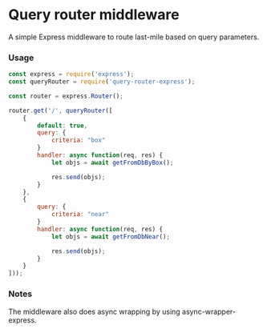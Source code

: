 # Query router middleware

A simple Express middleware to route last-mile based on query parameters.

### Usage

```javascript
const express = require('express');
const queryRouter = require('query-router-express');

const router = express.Router();

router.get('/', queryRouter([
	{
		default: true,
		query: {
			criteria: "box"
		}
		handler: async function(req, res) {
			let objs = await getFromDbByBox();

			res.send(objs);
		}
	},
	{
		query: {
			criteria: "near"
		}
		handler: async function(req, res) {
			let objs = await getFromDbNear();

			res.send(objs);
		}
	}
]));
```

### Notes
The middleware also does async wrapping by using async-wrapper-express.
